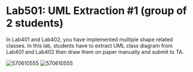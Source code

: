 ﻿# Lab501: UML Extraction #1 (group of 2 students)

In Lab401 and Lab402, you have implemented multiple shape related classes.
In this lab, students have to extract UML class diagram from Lab401 and Lab402 
then draw them on paper manually and submit to TA.

![570610555](https://scontent-sin1-1.xx.fbcdn.net/hphotos-xft1/v/t34.0-12/12029021_1049262741792854_271762195_n.jpg?oh=db71e796175dadd38ee5d949127e201a&oe=5607C556)
![570610555](https://scontent-sin1-1.xx.fbcdn.net/hphotos-xft1/v/t34.0-12/12033759_1049262721792856_979269894_n.jpg?oh=a38a0a13b73a05b3b78c7992bca1277d&oe=5607C9DA)
